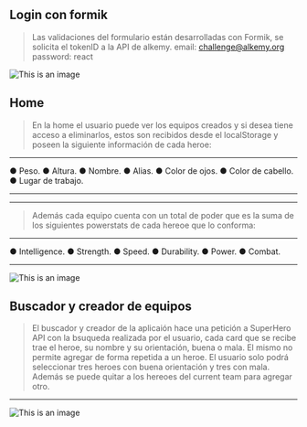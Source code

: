 ## Login con formik
> Las validaciones del formulario están desarrolladas con Formik, se solicita el tokenID a la API de alkemy.
> email: challenge@alkemy.org password: react

![This is an image](https://i.ibb.co/f8LPn7x/Captura-de-Pantalla-2021-11-26-a-la-s-12-35-48.png)

## Home
> En la home el usuario puede ver los equipos creados y si desea tiene acceso a eliminarlos, 
> estos son recibidos desde el localStorage y poseen la siguiente información de cada heroe:

<hr />
● Peso.
● Altura.
● Nombre.
● Alias.
● Color de ojos.
● Color de cabello.
● Lugar de trabajo.

<hr />
<hr />

> Además cada equipo cuenta con un total de poder que es la suma de los siguientes powerstats de cada hereoe que lo conforma: 

<hr />
● Intelligence.
● Strength.
● Speed.
● Durability.
● Power.
● Combat.
<hr />

![This is an image](https://i.ibb.co/9r5Hd5k/Captura-de-Pantalla-2021-11-26-a-la-s-12-40-51.png)

## Buscador y creador de equipos
> El buscador y creador de la aplicaión hace una petición a SuperHero API con la bsuqueda realizada por el usuario, cada card que se recibe trae el heroe, su nombre y su orientación, buena o mala. 
> El mismo no permite agregar de forma repetida a un heroe. El usuario solo podrá seleccionar tres heroes con buena orientación y tres con mala.
> Además se puede quitar a los hereoes del current team para agregar otro. 

<hr />

![This is an image](https://i.ibb.co/QFH3s9d/Captura-de-Pantalla-2021-11-26-a-la-s-14-25-13.png)



